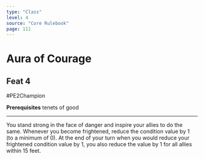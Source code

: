 ```yaml
---
type: "Class"
level: 4
source: "Core Rulebook"
page: 111
---
```

# Aura of Courage
## Feat 4
#PE2Champion

**Prerequisites** tenets of good

---
You stand strong in the face of danger and inspire your allies to do the same. Whenever you become frightened, reduce the condition value by 1 (to a minimum of 0). At the end of your turn when you would reduce your frightened condition value by 1, you also reduce the value by 1 for all allies within 15 feet.